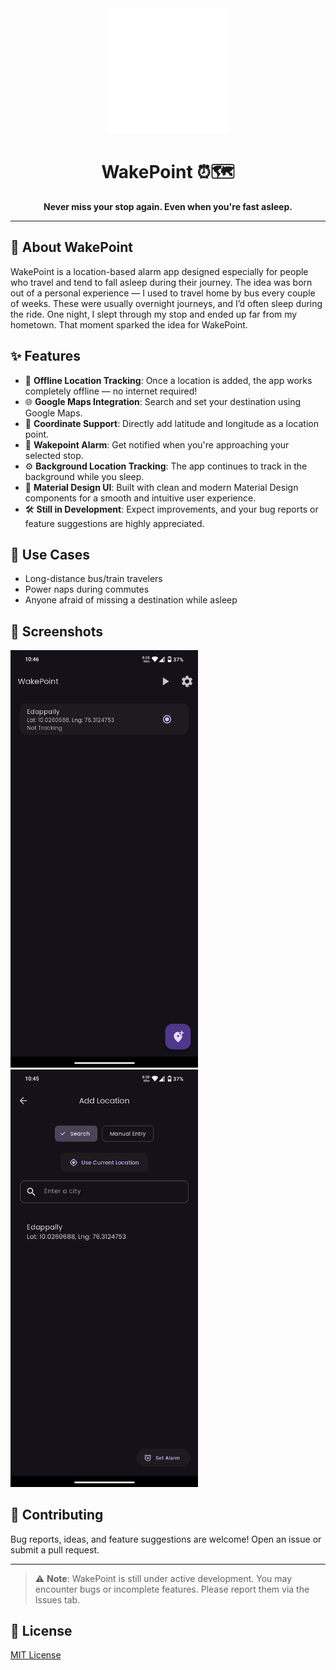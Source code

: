 <div align="center">

<a href="https://github.com/leywino/wakepoint">
  <img src=".github/readme_images/white_logo.png" alt="WakePoint icon" height="200px" width="200px" />
</a>

# WakePoint ⏰🗺️  
**Never miss your stop again. Even when you're fast asleep.**

</div>

---

## 🚀 About WakePoint

WakePoint is a location-based alarm app designed especially for people who travel and tend to fall asleep during their journey. The idea was born out of a personal experience — I used to travel home by bus every couple of weeks. These were usually overnight journeys, and I’d often sleep during the ride. One night, I slept through my stop and ended up far from my hometown. That moment sparked the idea for WakePoint.

## ✨ Features

- 📍 **Offline Location Tracking**: Once a location is added, the app works completely offline — no internet required!
- 🌐 **Google Maps Integration**: Search and set your destination using Google Maps.
- 🎯 **Coordinate Support**: Directly add latitude and longitude as a location point.
- 🔔 **Wakepoint Alarm**: Get notified when you're approaching your selected stop.
- ⚙️ **Background Location Tracking**: The app continues to track in the background while you sleep.
- 🎨 **Material Design UI**: Built with clean and modern Material Design components for a smooth and intuitive user experience.
- 🛠️ **Still in Development**: Expect improvements, and your bug reports or feature suggestions are highly appreciated.

## 📱 Use Cases

- Long-distance bus/train travelers
- Power naps during commutes
- Anyone afraid of missing a destination while asleep

## 📸 Screenshots

<p align="left">
  <img src=".github/readme_images/ss1.png" width="300" alt="Main Screen">
  <img src=".github/readme_images/ss2.png" width="300" alt="Location Picker">
</p>

## 💬 Contributing

Bug reports, ideas, and feature suggestions are welcome! Open an issue or submit a pull request.

---

> ⚠️ **Note**: WakePoint is still under active development. You may encounter bugs or incomplete features. Please report them via the Issues tab.

## 📌 License

[MIT License](LICENSE)
